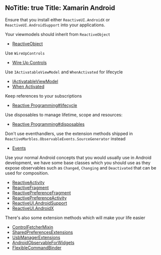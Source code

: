 NoTitle: true
Title: Xamarin Android
---

Ensure that you install either `ReactiveUI.AndroidX` or `ReactiveUI.AndroidSupport` into your applications.

Your viewmodels should inherit from `ReactiveObject`

- [ReactiveObject](https://reactiveui.net/api/reactiveui/reactiveobject/)

Use `WireUpControls`

- [Wire Up Controls](https://reactiveui.net/docs/handbook/data-binding/xamarin-android/wire-up-controls)

Use `IActivatableViewModel` and `WhenActivated` for lifecycle

- [IActivatableViewModel](https://reactiveui.net/api/reactiveui/IActivatableViewModel/)
- [When Activated](https://reactiveui.net/docs/handbook/when-activated/)

Keep references to your subscriptions

- [Reactive Programming#lifecycle](https://reactiveui.net/docs/reactive-programming#lifecycle)

Use disposables to manage lifetime, scope and resources:

- [Reactive Programming#disposables](https://reactiveui.net/docs/reactive-programming#disposables)

Don't use eventhandlers, use the extension methods shipped in `ReactiveMarbles.ObservableEvents.SourceGenerator` instead

- [Events](https://reactiveui.net/docs/handbook/events/)

Use your normal Android concepts that you would usually use in Android development, we have some base classes which you should use as they expose observables such as `Changed`, `Changing` and `Deactivated` that can be used for composition.

- [ReactiveActivity](https://reactiveui.net/api/reactiveui/reactiveactivity_1/)
- [ReactiveFragment](https://reactiveui.net/api/reactiveui/reactivefragment_1/)
- [ReactivePreferenceFragment](https://reactiveui.net/api/reactiveui/reactivepreferencefragment_1/)
- [ReactivePreferenceActivity](https://reactiveui.net/api/reactiveui/reactivepreferenceactivity_1/)
- [ReactiveUI.AndroidSupport](https://www.reactiveui.net/api/reactiveui.androidsupport/)
- [ReactiveUI.AndroidX](https://www.reactiveui.net/api/reactiveui.androidx/)

There's also some extension methods which will make your life easier

- [ControlFetcherMixin](https://reactiveui.net/api/reactiveui.androidsupport/controlfetchermixin/)
- [SharedPreferencesExtensions](https://reactiveui.net/api/reactiveui/sharedpreferencesextensions/)
- [UsbManagerExtensions](https://reactiveui.net/api/reactiveui/usbmanagerextensions/)
- [AndroidObservableForWidgets](https://reactiveui.net/api/reactiveui/androidobservableforwidgets/)
- [FlexibleCommandBinder](https://reactiveui.net/api/reactiveui/flexiblecommandbinder/)

